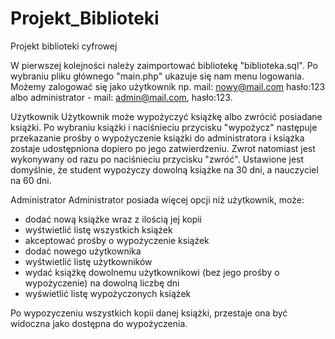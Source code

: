 # Projekt_Biblioteki
Projekt biblioteki cyfrowej

W pierwszej kolejności należy zaimportować bibliotekę "biblioteka.sql".
Po wybraniu pliku głównego "main.php" ukazuje się nam menu logowania. Możemy zalogować się jako użytkownik np. mail: nowy@mail.com hasło:123 albo administrator - mail: admin@mail.com, hasło:123. 

Użytkownik
Użytkownik może wypożyczyć książkę albo zwrócić posiadane książki. Po wybraniu książki i naciśnieciu przycisku "wypożycz" następuje przekazanie prośby o wypożyczenie książki do administratora i książka zostaje udostępniona dopiero po jego zatwierdzeniu. Zwrot natomiast jest wykonywany od razu po naciśnieciu przycisku "zwróć".
Ustawione jest domyślnie, że student wypożyczy dowolną książke na 30 dni, a nauczyciel na 60 dni.

Administrator
Administrator posiada więcej opcji niż użytkownik, może:
- dodać nową książke wraz z ilością jej kopii
- wyśtwietlić listę wszystkich książek
- akceptować prośby o wypożyczenie książek
- dodać nowego użytkownika
- wyśtwietlić listę użytkowników
- wydać książkę dowolnemu użytkownikowi (bez jego prośby o wypożyczenie) na dowolną liczbę dni
- wyświetlić listę wypożyczonych książek

Po wypozyczeniu wszystkich kopii danej książki, przestaje ona być widoczna jako dostępna do wypożyczenia.
